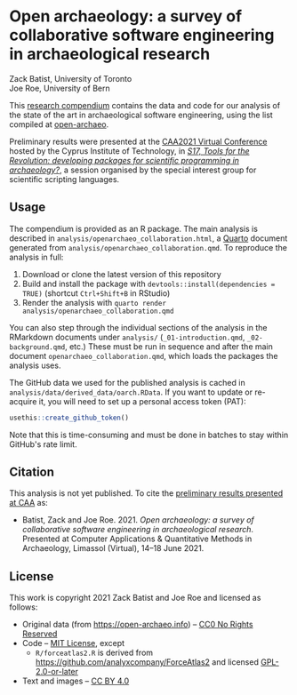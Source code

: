 # Open archaeology: a survey of collaborative software engineering in archaeological research

Zack Batist, University of Toronto  
Joe Roe, University of Bern  

This [research compendium](https://research-compendium.science/) contains the data and code for our analysis of the state of the art in archaeological software engineering, using the list compiled at [open-archaeo](https://open-archaeo.info/).

Preliminary results were presented at the [CAA2021 Virtual Conference](https://2021.caaconference.org/) hosted by the Cyprus Institute of Technology, in *[S17, Tools for the Revolution: developing packages for scientific programming in archaeology?](https://sslarch.github.io/sessions/sessioni/)*, a session organised by the special interest group for scientific scripting languages.

## Usage

The compendium is provided as an R package.
The main analysis is described in `analysis/openarchaeo_collaboration.html`, a [Quarto](https://quarto.org/) document generated from `analysis/openarchaeo_collaboration.qmd`.
To reproduce the analysis in full:

1. Download or clone the latest version of this repository
2. Build and install the package with `devtools::install(dependencies = TRUE)` (shortcut `Ctrl+Shift+B` in RStudio)
3. Render the analysis with `quarto render analysis/openarchaeo_collaboration.qmd`

You can also step through the individual sections of the analysis in the RMarkdown documents under `analysis/` (`_01-introduction.qmd`, `_02-background.qmd`, etc.)
These must be run in sequence and after the main document `openarchaeo_collaboration.qmd`, which loads the packages the analysis uses.

The GitHub data we used for the published analysis is cached in `analysis/data/derived_data/oarch.RData`.
If you want to update or re-acquire it, you will need to set up a personal access token (PAT):

```r
usethis::create_github_token()
```

Note that this is time-consuming and must be done in batches to stay within GitHub's rate limit.

## Citation

This analysis is not yet published.
To cite the [preliminary results presented at CAA](https://github.com/zackbatist/caa2021-openarchaeo/releases/tag/v0.1) as:

* Batist, Zack and Joe Roe. 2021. *Open archaeology: a survey of collaborative software engineering in archaeological research*. Presented at Computer Applications & Quantitative Methods in Archaeology, Limassol (Virtual), 14–18 June 2021.

## License

This work is copyright 2021 Zack Batist and Joe Roe and licensed as follows:

* Original data (from <https://open-archaeo.info>) – [CC0 No Rights Reserved](https://creativecommons.org/public-domain/cc0/)
* Code – [MIT License](https://choosealicense.com/licenses/mit/), except
  * `R/forceatlas2.R` is derived from <https://github.com/analyxcompany/ForceAtlas2> and licensed [GPL-2.0-or-later](https://choosealicense.com/licenses/gpl-2.0/)
* Text and images – [CC BY 4.0](https://creativecommons.org/licenses/by/4.0/)
